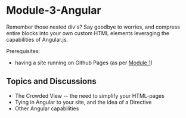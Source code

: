 # Module-3-Angular
Remember those nested div's? Say goodbye to worries, and compress entire blocks into your own custom HTML elements leveraging the capabilities of Angular.js.

Prerequisites:

* having a site running on Github Pages (as per [Module 1](https://github.com/Introduction-to-Modern-Web-Design/Module-1-Bootstrap))

## Topics and Discussions

* The Crowded View -- the need to simplify your HTML-pages
* Tying in Angular to your site, and the idea of a Directive
* Other Angular capabilities
